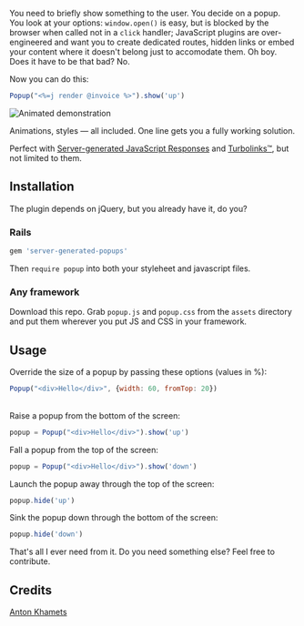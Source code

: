 You need to briefly show something to the user. You decide on a popup. You look at your options: `window.open()` is easy, but is blocked by the browser when called not in a `click` handler; JavaScript plugins are over-engineered and want you to create dedicated routes, hidden links or embed your content where it doesn't belong just to accomodate them. Oh boy. Does it have to be that bad? No.

Now you can do this:

```javascript
Popup("<%=j render @invoice %>").show('up')
```

![Animated demonstration](http://i.giphy.com/3oEjI0kLsPZ7u6l8ru.gif)

Animations, styles — all included. One line gets you a fully working solution.

Perfect with [Server-generated JavaScript Responses](https://signalvnoise.com/posts/3697-server-generated-javascript-responses) and [Turbolinks™](https://github.com/turbolinks/turbolinks), but not limited to them.

## Installation

The plugin depends on jQuery, but you already have it, do you?

### Rails

```ruby
gem 'server-generated-popups'
```

Then `require popup` into both your styleheet and javascript files.

### Any framework

Download this repo. Grab `popup.js` and `popup.css` from the `assets` directory and put them wherever you put JS and CSS in your framework.

## Usage

Override the size of a popup by passing these options (values in %):

```javascript
Popup("<div>Hello</div>", {width: 60, fromTop: 20})
```

<br />
Raise a popup from the bottom of the screen:

```javascript
popup = Popup("<div>Hello</div>").show('up')
```

Fall a popup from the top of the screen:

```javascript
popup = Popup("<div>Hello</div>").show('down')
```

Launch the popup away through the top of the screen:

```javascript
popup.hide('up')
```

Sink the popup down through the bottom of the screen:

```javascript
popup.hide('down')
```

That's all I ever need from it. Do you need something else? Feel free to contribute.

## Credits

[Anton Khamets](http://colorfulfool.github.io)
